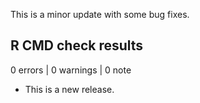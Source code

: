 This is a minor update with some bug fixes.

## R CMD check results

0 errors | 0 warnings | 0 note

* This is a new release.
